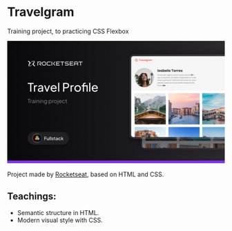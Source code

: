 # Travelgram

Training project, to practicing CSS Flexbox

![project img](./assets/cover.jpg)

Project made by [Rocketseat](https://www.rocketseat.com.br/), based on HTML and CSS.

## Teachings:

- Semantic structure in HTML.
- Modern visual style with CSS.
